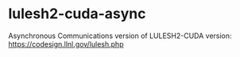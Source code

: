 # lulesh2-cuda-async

Asynchronous Communications version of LULESH2-CUDA version: https://codesign.llnl.gov/lulesh.php

